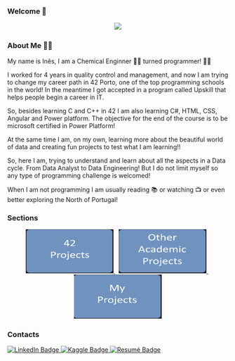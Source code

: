 ### Welcome 👋
<div align="center">
<img src= "https://user-images.githubusercontent.com/105734074/220481115-a81508af-2332-49bb-97ac-d3097a6079f9.gif" />
</div>

### About Me :raising_hand_woman:
My name is Inês, I am a Chemical Enginner :woman_scientist: turned programmer! :woman_technologist:

I worked for 4 years in quality control and management, and now I am trying to change my career path in 42 Porto, one of the top programming schools in the world! In the meantime I got accepted in a program called Upskill that helps people begin a career in IT. 

So, besides learning C and C++ in 42 I am also learning C#, HTML, CSS, Angular and Power platform. The objective for the end of the course is to be microsoft certified in Power Platform!

At the same time I am, on my own, learning more about the beautiful world of data and creating fun projects to test what I am learning!!

So, here I am, trying to understand and learn about all the aspects in a Data cycle. From Data Analyst to Data Engineering!
But I do not limit myself so any type of programming challenge is welcomed!

When I am not programming I am usually reading :books: or watching :tv: or even better exploring the North of Portugal!

### Sections

<p float="left" align="center">
  <a href="https://github.com/inesalves44/42School">
    <img src="https://raw.githubusercontent.com/inesalves44/inesalves44/main/42school1.png" width="200" height="100" />
  </a>
  &nbsp;
  <a href="https://github.com/inesalves44/AcademicProjects">
    <img src="https://raw.githubusercontent.com/inesalves44/inesalves44/main/other.png" width="200" height="100"/>
  </a>
  &nbsp;
  <a href="https://github.com/inesalves44/MyProjects">
    <img src="https://raw.githubusercontent.com/inesalves44/inesalves44/main/myP1.png" width="200" height="100"/>
  </a>
</p>



### Contacts

<div id="badges">
  <a href="https://www.linkedin.com/in/inesalves94/">
    <img src="https://img.shields.io/badge/LinkedIn-blue?style=for-the-badge&logo=linkedin&logoColor=white" alt="LinkedIn Badge"/>
  </a>
    <a href="https://www.kaggle.com/insalves44">
    <img src="https://img.shields.io/badge/kaggle-purple?style=for-the-badge&logo=kaggle&logoColor=white" alt="Kaggle Badge"/>
  </a>
  <a href="https://github.com/inesalves44/inesalves44/blob/main/InesAlves_eng_test.pdf">
    <img src="https://img.shields.io/badge/Resumé-red?style=for-the-badge&logo=resume&logoColor=white" alt="Resumé Badge"/>
  </a>
</div

